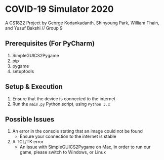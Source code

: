 # COVID-19 Simulator 2020
A CS1822 Project by George Kodankadanth, Shinyoung Park, William Thain, and Yusuf Bakshi // Group 9

## Prerequisites (For PyCharm)
1. SimpleGUICS2Pygame
1. pip
1. pygame
1. setuptools

## Setup & Execution
1. Ensure that the device is connected to the internet
1. Run the ` main.py ` Python script, using ` Python 3.x `

## Possible Issues
1. An error in the console stating that an image could not be found
    * Ensure your connection to the internet is stable
1. A TCL/TK error
    * An issue with SimpleGUICS2Pygame on Mac, in order to run our game, please switch to Windows, or Linux
